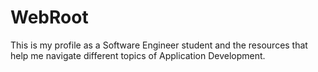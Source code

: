 # WebRoot

This is my profile as a Software Engineer student and the resources that help me navigate different topics of Application Development. 
